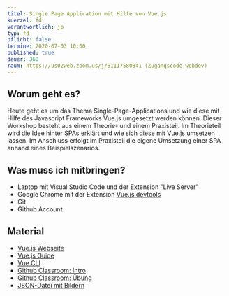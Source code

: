```yaml
---
titel: Single Page Application mit Hilfe von Vue.js
kuerzel: fd
verantwortlich: jp
typ: fd
pflicht: false
termine: 2020-07-03 10:00
published: true
dauer: 360
raum: https://us02web.zoom.us/j/81117580841 (Zugangscode webdev)
---
```


## Worum geht es?

Heute geht es um das Thema Single-Page-Applications und wie diese mit Hilfe des Javascript Frameworks Vue.js umgesetzt werden können. Dieser Workshop besteht aus einem Theorie- und einem Praxisteil. Im Theorieteil wird die Idee hinter SPAs erklärt und wie sich diese mit Vue.js umsetzen lassen. Im Anschluss erfolgt im Praxisteil die eigene Umsetzung einer SPA anhand eines Beispielszenarios.

## Was muss ich mitbringen?
* Laptop mit Visual Studio Code und der Extension "Live Server"
* Google Chrome mit der Extension [Vue.js devtools](https://chrome.google.com/webstore/detail/vuejs-devtools/nhdogjmejiglipccpnnnanhbledajbpd?hl=en)
* Git
* Github Account

## Material

* [Vue.js Webseite](https://vuejs.org/)
* [Vue.js Guide](https://vuejs.org/v2/guide/)
* [Vue CLI](https://cli.vuejs.org/)
* [Github Classroom: Intro](https://classroom.github.com/a/ZeKzaYMr)
* [Github Classroom: Übung](https://classroom.github.com/a/X_CDsNqx)
* [JSON-Datei mit Bildern](https://raw.githubusercontent.com/th-koeln/frontend-development-spa-cranach-Snapstromegon/master/paintings_with_img.json)
